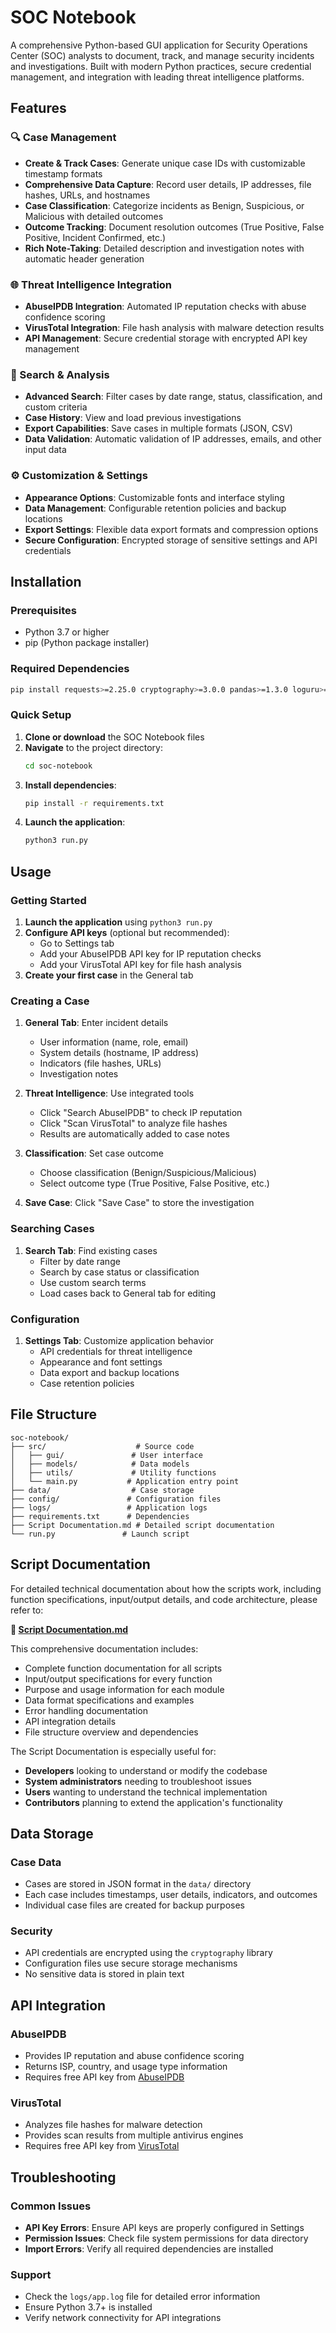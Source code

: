 # SOC Notebook

A comprehensive Python-based GUI application for Security Operations Center (SOC) analysts to document, track, and manage security incidents and investigations. Built with modern Python practices, secure credential management, and integration with leading threat intelligence platforms.

## Features

### 🔍 Case Management
- **Create & Track Cases**: Generate unique case IDs with customizable timestamp formats
- **Comprehensive Data Capture**: Record user details, IP addresses, file hashes, URLs, and hostnames
- **Case Classification**: Categorize incidents as Benign, Suspicious, or Malicious with detailed outcomes
- **Outcome Tracking**: Document resolution outcomes (True Positive, False Positive, Incident Confirmed, etc.)
- **Rich Note-Taking**: Detailed description and investigation notes with automatic header generation

### 🌐 Threat Intelligence Integration
- **AbuseIPDB Integration**: Automated IP reputation checks with abuse confidence scoring
- **VirusTotal Integration**: File hash analysis with malware detection results
- **API Management**: Secure credential storage with encrypted API key management

### 🔎 Search & Analysis
- **Advanced Search**: Filter cases by date range, status, classification, and custom criteria
- **Case History**: View and load previous investigations
- **Export Capabilities**: Save cases in multiple formats (JSON, CSV)
- **Data Validation**: Automatic validation of IP addresses, emails, and other input data

### ⚙️ Customization & Settings
- **Appearance Options**: Customizable fonts and interface styling
- **Data Management**: Configurable retention policies and backup locations
- **Export Settings**: Flexible data export formats and compression options
- **Secure Configuration**: Encrypted storage of sensitive settings and API credentials

## Installation

### Prerequisites
- Python 3.7 or higher
- pip (Python package installer)

### Required Dependencies
```bash
pip install requests>=2.25.0 cryptography>=3.0.0 pandas>=1.3.0 loguru>=0.6.0 jsonschema>=4.0.0 pillow>=8.0.0
```

### Quick Setup
1. **Clone or download** the SOC Notebook files
2. **Navigate** to the project directory:
   ```bash
   cd soc-notebook
   ```
3. **Install dependencies**:
   ```bash
   pip install -r requirements.txt
   ```
4. **Launch the application**:
   ```bash
   python3 run.py
   ```

## Usage

### Getting Started
1. **Launch the application** using `python3 run.py`
2. **Configure API keys** (optional but recommended):
   - Go to Settings tab
   - Add your AbuseIPDB API key for IP reputation checks
   - Add your VirusTotal API key for file hash analysis
3. **Create your first case** in the General tab

### Creating a Case
1. **General Tab**: Enter incident details
   - User information (name, role, email)
   - System details (hostname, IP address)
   - Indicators (file hashes, URLs)
   - Investigation notes

2. **Threat Intelligence**: Use integrated tools
   - Click "Search AbuseIPDB" to check IP reputation
   - Click "Scan VirusTotal" to analyze file hashes
   - Results are automatically added to case notes

3. **Classification**: Set case outcome
   - Choose classification (Benign/Suspicious/Malicious)
   - Select outcome type (True Positive, False Positive, etc.)

4. **Save Case**: Click "Save Case" to store the investigation

### Searching Cases
1. **Search Tab**: Find existing cases
   - Filter by date range
   - Search by case status or classification
   - Use custom search terms
   - Load cases back to General tab for editing

### Configuration
1. **Settings Tab**: Customize application behavior
   - API credentials for threat intelligence
   - Appearance and font settings
   - Data export and backup locations
   - Case retention policies

## File Structure
```
soc-notebook/
├── src/                    # Source code
│   ├── gui/               # User interface
│   ├── models/            # Data models
│   ├── utils/             # Utility functions
│   └── main.py           # Application entry point
├── data/                  # Case storage
├── config/               # Configuration files
├── logs/                 # Application logs
├── requirements.txt      # Dependencies
├── Script Documentation.md # Detailed script documentation
└── run.py               # Launch script
```

## Script Documentation

For detailed technical documentation about how the scripts work, including function specifications, input/output details, and code architecture, please refer to:

**📖 [Script Documentation.md](Script%20Documentation.md)**

This comprehensive documentation includes:
- Complete function documentation for all scripts
- Input/output specifications for every function
- Purpose and usage information for each module
- Data format specifications and examples
- Error handling documentation
- API integration details
- File structure overview and dependencies

The Script Documentation is especially useful for:
- **Developers** looking to understand or modify the codebase
- **System administrators** needing to troubleshoot issues
- **Users** wanting to understand the technical implementation
- **Contributors** planning to extend the application's functionality

## Data Storage

### Case Data
- Cases are stored in JSON format in the `data/` directory
- Each case includes timestamps, user details, indicators, and outcomes
- Individual case files are created for backup purposes

### Security
- API credentials are encrypted using the `cryptography` library
- Configuration files use secure storage mechanisms
- No sensitive data is stored in plain text

## API Integration

### AbuseIPDB
- Provides IP reputation and abuse confidence scoring
- Returns ISP, country, and usage type information
- Requires free API key from [AbuseIPDB](https://www.abuseipdb.com/)

### VirusTotal
- Analyzes file hashes for malware detection
- Provides scan results from multiple antivirus engines
- Requires free API key from [VirusTotal](https://www.virustotal.com/)

## Troubleshooting

### Common Issues
- **API Key Errors**: Ensure API keys are properly configured in Settings
- **Permission Issues**: Check file system permissions for data directory
- **Import Errors**: Verify all required dependencies are installed

### Support
- Check the `logs/app.log` file for detailed error information
- Ensure Python 3.7+ is installed
- Verify network connectivity for API integrations
